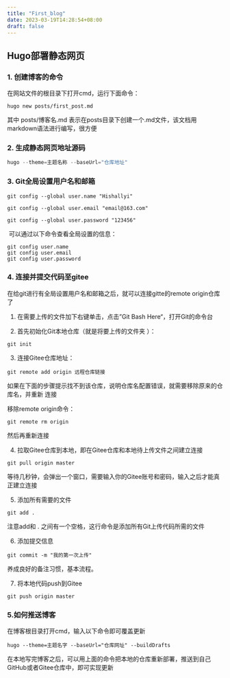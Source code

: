 ```yaml
---
title: "First_blog"
date: 2023-03-19T14:28:54+08:00
draft: false
---
```


## Hugo部署静态网页

### 1. 创建博客的命令

在网站文件的根目录下打开cmd，运行下面命令：

```
hugo new posts/first_post.md
```

其中 posts/博客名.md 表示在posts目录下创建一个.md文件，该文档用markdown语法进行编写，很方便

### 2. 生成静态网页地址源码

```C
hugo --theme=主题名称 --baseUrl="仓库地址"
```

### 3. Git全局设置用户名和邮箱

```
git config --global user.name "Hishallyi"
```

```
git config --global user.email "email@163.com"
```

```
git config --global user.password "123456"
```

​	可以通过以下命令查看全局设置的信息：

```
git config user.name
git config user.email
git config user.password
```

### 4. 连接并提交代码至gitee

在给git进行有全局设置用户名和邮箱之后，就可以连接gitte的remote origin仓库了

1. 在需要上传的文件加下右键单击，点击”Git Bash Here“，打开Git的命令台

2. 首先初始化Git本地仓库（就是将要上传的文件夹 ）：

```
git init
```

3. 连接Gitee仓库地址：

```
git remote add origin 远程仓库链接
```

如果在下面的步骤提示找不到该仓库，说明仓库名配置错误，就需要移除原来的仓库名，并重新 连接

移除remote origin命令：

```
git remote rm origin 
```

然后再重新连接

4. 拉取Gitee仓库到本地，即在Gitee仓库和本地待上传文件之间建立连接

```
git pull origin master
```

等待几秒钟，会弹出一个窗口，需要输入你的Gitee账号和密码，输入之后才能真正建立连接

5. 添加所有需要的文件

```
git add .
```

注意add和 . 之间有一个空格，这行命令是添加所有Git上传代码所需的文件

6. 添加提交信息

```
git commit -m "我的第一次上传"
```

养成良好的备注习惯，基本流程。

7. 将本地代码push到Gitee

```
git push origin master
```

### 5.如何推送博客

在博客根目录打开cmd，输入以下命令即可覆盖更新

```
hugo --theme=主题名字 --baseUrl="仓库网址" --buildDrafts
```

在本地写完博客之后，可以用上面的命令把本地的仓库重新部署，推送到自己GitHub或者Gitee仓库中，即可实现更新
